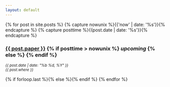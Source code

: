 ```yaml
---
layout: default
---
```


{% for post in site.posts %}
{% capture nowunix %}{{'now' | date: '%s'}}{% endcapture %}
{% capture posttime %}{{post.date | date: '%s'}}{% endcapture %}
  <article>       
        <div class="article-head">
        <h3><a href="http://msteenhagen.github.io{{ post.url }}/">{{ post.paper }}</a> 
            {% if posttime > nowunix %} <i class="fa fa-bullseye"> upcoming</i> {% else %} {% endif %}</h3>
        <p><i class="fa fa-calendar"><small> {{ post.date | date: "%b %d, %Y" }}</small></i></br>
        <i class="fa fa-map-marker"><small> {{ post.where }}</small></i></p>
        </div>
    </article>
    {% if forloop.last %}{% else %}{% endif %}
{% endfor %}
